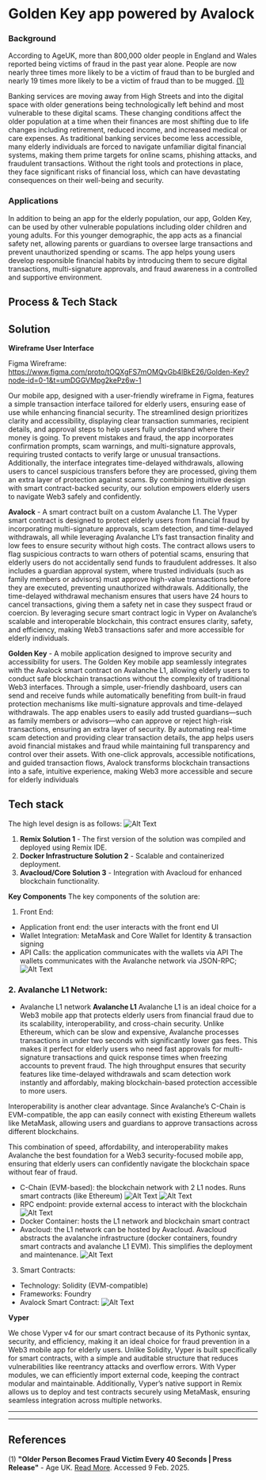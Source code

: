 # Golden Key app powered by Avalock

### Background
According to AgeUK, more than 800,000 older people in England and Wales reported being victims of fraud in the past year alone. People are now nearly three times more likely to be a victim of fraud than to be burgled and nearly 19 times more likely to be a victim of fraud than to be mugged. [(1)](#references)

Banking services are moving away from High Streets and into the digital space with older generations being technologically left behind and most vulnerable to these digital scams. These changing conditions affect the older population at a time when their finances are most shifting due to life changes including retirement, reduced income, and increased medical or care expenses. As traditional banking services become less accessible, many elderly individuals are forced to navigate unfamiliar digital financial systems, making them prime targets for online scams, phishing attacks, and fraudulent transactions. Without the right tools and protections in place, they face significant risks of financial loss, which can have devastating consequences on their well-being and security. 

### Applications

In addition to being an app for the elderly population, our app, Golden Key, can be used by other vulnerable populations including older children and young adults. For this younger demographic, the app acts as a financial safety net, allowing parents or guardians to oversee large transactions and prevent unauthorized spending or scams. The app helps young users develop responsible financial habits by introducing them to secure digital transactions, multi-signature approvals, and fraud awareness in a controlled and supportive environment.

## Process & Tech Stack
## Solution

**Wireframe User Interface**

Figma Wireframe: https://www.figma.com/proto/tOQXgFS7mOMQvGb4lBkE26/Golden-Key?node-id=0-1&t=umDGGVMpg2kePz6w-1 

Our mobile app, designed with a user-friendly wireframe in Figma, features a simple transaction interface tailored for elderly users, ensuring ease of use while enhancing financial security. The streamlined design prioritizes clarity and accessibility, displaying clear transaction summaries, recipient details, and approval steps to help users fully understand where their money is going. To prevent mistakes and fraud, the app incorporates confirmation prompts, scam warnings, and multi-signature approvals, requiring trusted contacts to verify large or unusual transactions. Additionally, the interface integrates time-delayed withdrawals, allowing users to cancel suspicious transfers before they are processed, giving them an extra layer of protection against scams. By combining intuitive design with smart contract-backed security, our solution empowers elderly users to navigate Web3 safely and confidently.

**Avalock** - A smart contract built on a custom Avalanche L1.
The Vyper smart contract is designed to protect elderly users from financial fraud by incorporating multi-signature approvals, scam detection, and time-delayed withdrawals, all while leveraging Avalanche L1’s fast transaction finality and low fees to ensure security without high costs. The contract allows users to flag suspicious contracts to warn others of potential scams, ensuring that elderly users do not accidentally send funds to fraudulent addresses. It also includes a guardian approval system, where trusted individuals (such as family members or advisors) must approve high-value transactions before they are executed, preventing unauthorized withdrawals. Additionally, the time-delayed withdrawal mechanism ensures that users have 24 hours to cancel transactions, giving them a safety net in case they suspect fraud or coercion. By leveraging secure smart contract logic in Vyper on Avalanche’s scalable and interoperable blockchain, this contract ensures clarity, safety, and efficiency, making Web3 transactions safer and more accessible for elderly individuals.

**Golden Key** - A mobile application designed to improve security and accessibility for users.
The Golden Key mobile app seamlessly integrates with the Avalock smart contract on Avalanche L1, allowing elderly users to conduct safe blockchain transactions without the complexity of traditional Web3 interfaces. Through a simple, user-friendly dashboard, users can send and receive funds while automatically benefiting from built-in fraud protection mechanisms like multi-signature approvals and time-delayed withdrawals. The app enables users to easily add trusted guardians—such as family members or advisors—who can approve or reject high-risk transactions, ensuring an extra layer of security. By automating real-time scam detection and providing clear transaction details, the app helps users avoid financial mistakes and fraud while maintaining full transparency and control over their assets. With one-click approvals, accessible notifications, and guided transaction flows, Avalock transforms blockchain transactions into a safe, intuitive experience, making Web3 more accessible and secure for elderly individuals


## Tech stack
The high level design is as follows:
![Alt Text](https://github.com/aibiassi-054/Avalock/blob/main/Avalock%20system.png)

1. **Remix Solution 1** - The first version of the solution was compiled and deployed using Remix IDE.
2. **Docker Infrastructure Solution 2** - Scalable and containerized deployment.
3. **Avacloud/Core Solution 3** - Integration with Avacloud for enhanced blockchain functionality.

**Key Components**
The key components of the solution are:
1. Front End:
- Application front end: the user interacts with the front end UI
- Wallet Integration: MetaMask and Core Wallet for Identity & transaction signing
- API Calls: the application communicates with the wallets via API 
The wallets communicates with the Avalanche network via JSON-RPC; 
![Alt Text](https://github.com/aibiassi-054/Avalock/blob/main/Blockchain%20Infra/Screenshot%202025-02-09%20at%2011.20.03.png)

### 2. Avalanche L1 Network:

- Avalanche L1 network
**Avalanche L1** 
Avalanche L1 is an ideal choice for a Web3 mobile app that protects elderly users from financial fraud due to its scalability, interoperability, and cross-chain security. Unlike Ethereum, which can be slow and expensive, Avalanche processes transactions in under two seconds with significantly lower gas fees. This makes it perfect for elderly users who need fast approvals for multi-signature transactions and quick response times when freezing accounts to prevent fraud. The high throughput ensures that security features like time-delayed withdrawals and scam detection work instantly and affordably, making blockchain-based protection accessible to more users.

Interoperability is another clear advantage. Since Avalanche’s C-Chain is EVM-compatible, the app can easily connect with existing Ethereum wallets like MetaMask, allowing users and guardians to approve transactions across different blockchains. 

This combination of speed, affordability, and interoperability makes Avalanche the best foundation for a Web3 security-focused mobile app, ensuring that elderly users can confidently navigate the blockchain space without fear of fraud.

- C-Chain (EVM-based): the blockchain network with 2 L1 nodes. Runs smart contracts (like Ethereum)
![Alt Text](https://github.com/aibiassi-054/Avalock/blob/main/Blockchain%20Infra/Screenshot%202025-02-09%20at%2011.03.49.png)
![Alt Text](https://github.com/aibiassi-054/Avalock/blob/main/Blockchain%20Infra/Screenshot%202025-02-09%20at%2011.07.55.png)
- RPC endpoint: provide external access to interact with the blockchain
![Alt Text](https://github.com/aibiassi-054/Avalock/blob/main/Blockchain%20Infra/Screenshot%202025-02-09%20at%2011.13.19.png)
- Docker Container: hosts the L1 network and blockchain smart contract
- Avacloud: the L1 network can be hosted by Avacloud. Avacloud abstracts the avalanche infrastructure (docker containers, foundry smart contracts and avalanche L1 EVM). This simplifies the deployment and maintenance.
![Alt Text](https://github.com/aibiassi-054/Avalock/blob/main/Blockchain%20Infra/Screenshot%202025-02-09%20at%2011.15.41.png)
3. Smart Contracts:
- Technology: Solidity (EVM-compatible)
- Frameworks: Foundry
- Avalock Smart Contract:
![Alt Text](https://github.com/aibiassi-054/Avalock/blob/main/Blockchain%20Infra/Screenshot%202025-02-09%20at%2011.09.45.png)

**Vyper**

We chose Vyper v4 for our smart contract because of its Pythonic syntax, security, and efficiency, making it an ideal choice for fraud prevention in a Web3 mobile app for elderly users. Unlike Solidity, Vyper is built specifically for smart contracts, with a simple and auditable structure that reduces vulnerabilities like reentrancy attacks and overflow errors. With Vyper modules, we can efficiently import external code, keeping the contract modular and maintainable. Additionally, Vyper’s native support in Remix allows us to deploy and test contracts securely using MetaMask, ensuring seamless integration across multiple networks. 

---


---

## References

(1) **"Older Person Becomes Fraud Victim Every 40 Seconds | Press Release"** - Age UK.
[Read More](https://www.ageuk.org.uk/latest-press/articles/2019/july/older-person-becomes-fraud-victim-every-40-seconds/). Accessed 9 Feb. 2025.

